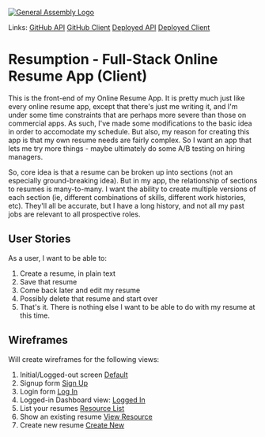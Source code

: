 [![General Assembly Logo](https://camo.githubusercontent.com/1a91b05b8f4d44b5bbfb83abac2b0996d8e26c92/687474703a2f2f692e696d6775722e636f6d2f6b6538555354712e706e67)](https://generalassemb.ly/education/web-development-immersive)

Links:
[GitHub API](https://github.com/acharliekelly/resumption-api)
[GitHub Client](https://github.com/acharliekelly/resumption-client)
[Deployed API](https://boiling-hollows-87968.herokuapp.com/)
[Deployed Client](https://acharliekelly.github.io/resumption-client)

# Resumption - Full-Stack Online Resume App (Client)

This is the front-end of my Online Resume App. It is pretty much just like every online resume app, except that there's just me writing it, and I'm under some time constraints that are perhaps more severe than those on commercial apps. As such, I've made some modifications to the basic idea in order to accomodate my schedule. But also, my reason for creating this app is that my own resume needs are fairly complex. So I want an app that lets me try more things - maybe ultimately do some A/B testing on hiring managers.

So, core idea is that a resume can be broken up into sections (not an especially ground-breaking idea). But in my app, the relationship of sections to resumes is many-to-many. I want the ability to create multiple versions of each section (ie, different combinations of skills, different work histories, etc). They'll all be accurate, but I have a long history, and not all my past jobs are relevant to all prospective roles.


## User Stories

As a user, I want to be able to:
1. Create a resume, in plain text
2. Save that resume
3. Come back later and edit my resume
4. Possibly delete that resume and start over
5. That's it. There is nothing else I want to be able to do with my resume at this time.

## Wireframes

Will create wireframes for the following views:
1. Initial/Logged-out screen [Default](p2-wireframes/wireframe_default.png)
2. Signup form [Sign Up](p2-wireframes/wireframe_signup.png)
3. Login form [Log In](p2-wireframes/wireframe_login2.png)
4. Logged-in Dashboard view: [Logged In](p2-wireframes/wireframe_logged_in.png)
  1. List your resumes [Resource List](p2-wireframes/wireframe_resources-list.png)
  2. Show an  existing resume [View Resource](p2-wireframes/wireframe_show.png)
  3. Create new resume [Create New](p2-wireframes/wireframe_new.png)
